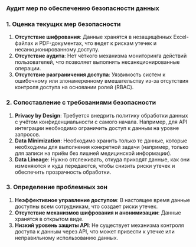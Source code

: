 ### Аудит мер по обеспечению безопасности данных

### 1. Оценка текущих мер безопасности

1. **Отсутствие шифрования**: Данные хранятся в незащищённых Excel-файлах и PDF-документах, что ведет к рискам утечек и несанкционированному доступу.
2. **Отсутствие аудита**: Нет чёткого механизма мониторинга действий пользователей, что позволяет выполнять несанкционированные операции.
3. **Отсутствие разграничения доступа**: Уязвимость систем к ошибочному или злонамеренному вмешательству из-за отсутствия контроля доступа на основании ролей (RBAC).

### 2. Сопоставление с требованиями безопасности

1. **Privacy by Design**: Требуется внедрить политику обработки данных с учётом конфиденциальности с самого начала. Например, для API интеграции необходимо ограничить доступ к данным на уровне запросов.
2. **Data Minimization**: Необходимо хранить только те данные, которые необходимы для выполнения конкретной задачи (например, только для записи на приём без лишней медицинской информации).
3. **Data Lineage**: Нужно отслеживать, откуда приходят данные, как они изменяются и куда передаются, чтобы снизить риски утечек и обеспечить прозрачность обработки.

### 3. Определение проблемных зон

1. **Неэффективное управление доступом**: В настоящее время данные доступны всем сотрудникам, что создает риски утечек.
2. **Отсутствие механизмов шифрования и анонимизации**: Данные хранятся в открытом виде.
3. **Низкий уровень защиты API**: Не существует механизма контроля доступа к данным через API, что может привести к утечке или неправильному использованию данных.